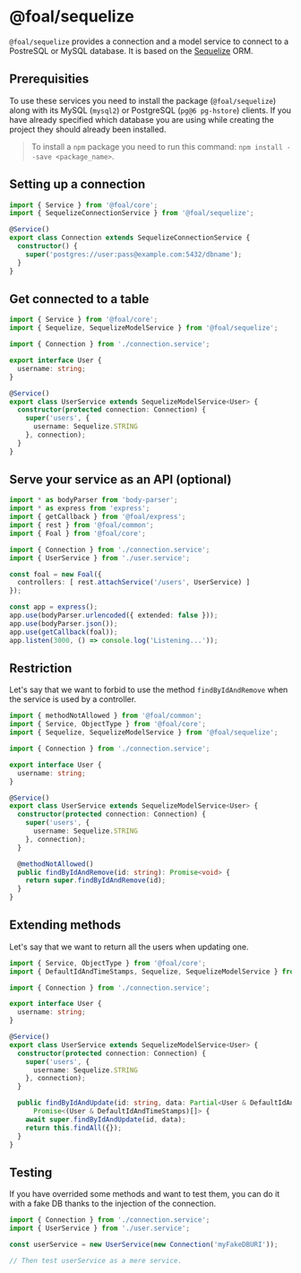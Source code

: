 # @foal/sequelize

`@foal/sequelize` provides a connection and a model service to connect to a PostreSQL or MySQL database. It is based on the [Sequelize](http://docs.sequelizejs.com/) ORM.

## Prerequisities

To use these services you need to install the package (`@foal/sequelize`) along with its MySQL (`mysql2`) or PostgreSQL (`pg@6 pg-hstore`) clients. If you have already specified which database you are using while creating the project they should already been installed.

> To install a `npm` package you need to run this command: `npm install --save <package_name>`.

## Setting up a connection

```typescript
import { Service } from '@foal/core';
import { SequelizeConnectionService } from '@foal/sequelize';

@Service()
export class Connection extends SequelizeConnectionService {
  constructor() {
    super('postgres://user:pass@example.com:5432/dbname');
  }
}
```

## Get connected to a table

```typescript
import { Service } from '@foal/core';
import { Sequelize, SequelizeModelService } from '@foal/sequelize';

import { Connection } from './connection.service';

export interface User {
  username: string;
}

@Service()
export class UserService extends SequelizeModelService<User> {
  constructor(protected connection: Connection) {
    super('users', {
      username: Sequelize.STRING
    }, connection);
  }
}
```

## Serve your service as an API (optional)

```typescript
import * as bodyParser from 'body-parser';
import * as express from 'express';
import { getCallback } from '@foal/express';
import { rest } from '@foal/common';
import { Foal } from '@foal/core';

import { Connection } from './connection.service';
import { UserService } from './user.service';

const foal = new Foal({
  controllers: [ rest.attachService('/users', UserService) ]
});

const app = express();
app.use(bodyParser.urlencoded({ extended: false }));
app.use(bodyParser.json());
app.use(getCallback(foal));
app.listen(3000, () => console.log('Listening...'));
```

## Restriction

Let's say that we want to forbid to use the method `findByIdAndRemove` when the service is used by a controller.

```typescript
import { methodNotAllowed } from '@foal/common';
import { Service, ObjectType } from '@foal/core';
import { Sequelize, SequelizeModelService } from '@foal/sequelize';

import { Connection } from './connection.service';

export interface User {
  username: string;
}

@Service()
export class UserService extends SequelizeModelService<User> {
  constructor(protected connection: Connection) {
    super('users', {
      username: Sequelize.STRING
    }, connection);
  }

  @methodNotAllowed()
  public findByIdAndRemove(id: string): Promise<void> {
    return super.findByIdAndRemove(id);
  }
}
```

## Extending methods

Let's say that we want to return all the users when updating one.

```typescript
import { Service, ObjectType } from '@foal/core';
import { DefaultIdAndTimeStamps, Sequelize, SequelizeModelService } from '@foal/sequelize';

import { Connection } from './connection.service';

export interface User {
  username: string;
}

@Service()
export class UserService extends SequelizeModelService<User> {
  constructor(protected connection: Connection) {
    super('users', {
      username: Sequelize.STRING
    }, connection);
  }

  public findByIdAndUpdate(id: string, data: Partial<User & DefaultIdAndTimeStamps>):
      Promise<(User & DefaultIdAndTimeStamps)[]> {
    await super.findByIdAndUpdate(id, data);
    return this.findAll({});
  }
}
```

## Testing

If you have overrided some methods and want to test them, you can do it with a fake DB thanks to the injection of the connection.

```typescript
import { Connection } from './connection.service';
import { UserService } from './user.service';

const userService = new UserService(new Connection('myFakeDBURI'));

// Then test userService as a mere service.
```